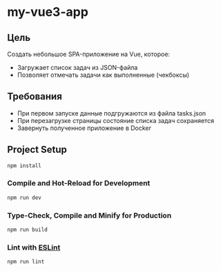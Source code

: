 # my-vue3-app

## Цель

Создать небольшое SPA-приложение на Vue, которое:

* Загружает список задач из JSON-файла
* Позволяет отмечать задачи как выполненные (чекбоксы)

## Требования

* При первом запуске данные подгружаются из файла tasks.json
* При перезагрузке страницы состояние списка задач сохраняется
* Завернуть полученное приложение в Docker

## Project Setup

```sh
npm install
```

### Compile and Hot-Reload for Development

```sh
npm run dev
```

### Type-Check, Compile and Minify for Production

```sh
npm run build
```

### Lint with [ESLint](https://eslint.org/)

```sh
npm run lint
```

